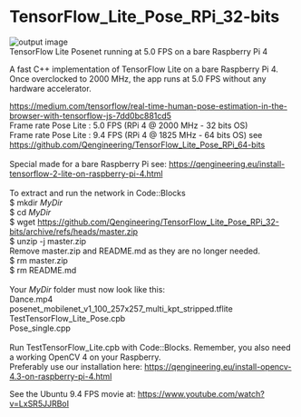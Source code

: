 # TensorFlow_Lite_Pose_RPi_32-bits
![output image]( https://qengineering.eu/images/Girl_5_0.png )<br/>
TensorFlow Lite Posenet running at 5.0 FPS on a bare Raspberry Pi 4

A fast C++ implementation of TensorFlow Lite on a bare Raspberry Pi 4.
Once overclocked to 2000 MHz, the app runs at 5.0 FPS without any hardware accelerator.

https://medium.com/tensorflow/real-time-human-pose-estimation-in-the-browser-with-tensorflow-js-7dd0bc881cd5 <br/>
Frame rate Pose Lite : 5.0 FPS (RPi 4 @ 2000 MHz - 32 bits OS) <br/>
Frame rate Pose Lite : 9.4 FPS (RPi 4 @ 1825 MHz - 64 bits OS) see https://github.com/Qengineering/TensorFlow_Lite_Pose_RPi_64-bits<br/>
<br/>
Special made for a bare Raspberry Pi see: https://qengineering.eu/install-tensorflow-2-lite-on-raspberry-pi-4.html <br/>
<br/>
To extract and run the network in Code::Blocks <br/>
$ mkdir *MyDir* <br/>
$ cd *MyDir* <br/>
$ wget https://github.com/Qengineering/TensorFlow_Lite_Pose_RPi_32-bits/archive/refs/heads/master.zip <br/>
$ unzip -j master.zip <br/>
Remove master.zip and README.md as they are no longer needed. <br/> 
$ rm master.zip <br/>
$ rm README.md <br/> <br/>
Your *MyDir* folder must now look like this: <br/> 
Dance.mp4 <br/>
posenet_mobilenet_v1_100_257x257_multi_kpt_stripped.tflite <br/>
TestTensorFlow_Lite_Pose.cpb <br/>
Pose_single.cpp<br/>
 <br/>
Run TestTensorFlow_Lite.cpb with Code::Blocks. Remember, you also need a working OpenCV 4 on your Raspberry. <br/>
Preferably use our installation here: https://qengineering.eu/install-opencv-4.3-on-raspberry-pi-4.html <br/>

See the Ubuntu 9.4 FPS movie at: https://www.youtube.com/watch?v=LxSR5JJRBoI


